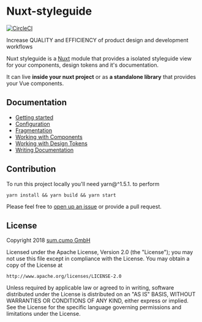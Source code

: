 # Nuxt-styleguide

[![CircleCI](https://circleci.com/gh/sumcumo/nuxt-styleguide/tree/master.svg?style=shield)](https://circleci.com/gh/sumcumo/nuxt-styleguide/tree/master)

Increase QUALITY and EFFICIENCY of product design and development workflows

Nuxt styleguide is a [Nuxt](https://github.com/nuxt/nuxt.js) module that provides a isolated styleguide view for your components, design tokens and it's documentation.

It can live **inside your nuxt project** or as **a standalone library** that provides your Vue components.

## Documentation

* [Getting started](demo/docs/docs/getting-started.md)
* [Configuration](./demo/docs/docs/configuration.md)
* [Fragmentation](./demo/docs/docs/packages.md)
* [Working with Components](./demo/docs/docs/working-with-components.md)
* [Working with Design Tokens](./demo/docs/docs/working-with-design-tokens.md)
* [Writing Documentation](./demo/docs/docs/writing-documentation.md)

## Contribution

To run this project locally you'll need yarn@^1.5.1. to perform

`yarn install && yarn build && yarn start`

Please feel free to [open up an issue](https://github.com/sumcumo/nuxt-styleguide/issues/new) or provide a pull request.

## License

Copyright 2018 [sum.cumo GmbH](https://www.sumcumo.com/)

Licensed under the Apache License, Version 2.0 (the "License");
you may not use this file except in compliance with the License.
You may obtain a copy of the License at

    http://www.apache.org/licenses/LICENSE-2.0

Unless required by applicable law or agreed to in writing, software
distributed under the License is distributed on an "AS IS" BASIS,
WITHOUT WARRANTIES OR CONDITIONS OF ANY KIND, either express or implied.
See the License for the specific language governing permissions and
limitations under the License.
